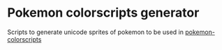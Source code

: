 # Pokemon colorscripts generator

Scripts to generate unicode sprites of pokemon to be used in 
[pokemon-colorscripts](https://gitlab.com/phoneybadger/pokemon-colorscripts)
